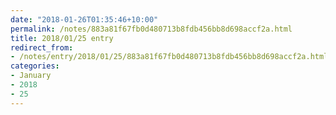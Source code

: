 ```yaml
---
date: "2018-01-26T01:35:46+10:00"
permalink: /notes/883a81f67fb0d480713b8fdb456bb8d698accf2a.html
title: 2018/01/25 entry
redirect_from:
- /notes/entry/2018/01/25/883a81f67fb0d480713b8fdb456bb8d698accf2a.html
categories:
- January
- 2018
- 25
---
```

